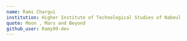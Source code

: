 ```yaml
---
name: Rami Chargui 
institution: Higher Institute of Technological Studies of Nabeul
quote: Moon , Mars and Beyond
github_user: Ramy99-dev
---
```

